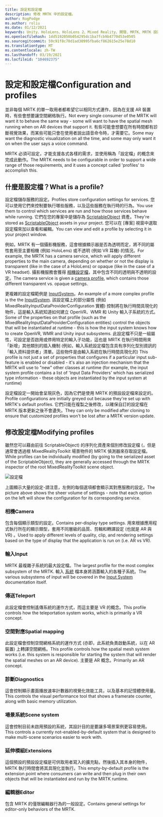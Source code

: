 ```yaml
---
title: 設定和設定檔
description: 修改 MRTK 中的設定檔。
author: RogPodge
ms.author: roliu
ms.date: 01/12/2021
keywords: Unity、HoloLens、HoloLens 2、Mixed Reality、開發、MRTK、MRTK 設定檔
ms.openlocfilehash: 1dd5192050b054295dc1ba7fcb9b4770d53e0505
ms.sourcegitcommit: 59c91f8c70d1ad30995fba6cf862615e25e78d10
ms.translationtype: MT
ms.contentlocale: zh-TW
ms.lasthandoff: 03/19/2021
ms.locfileid: "104692375"
---
```

# <a name="configuration-and-profiles"></a><span data-ttu-id="5a2ba-104">設定和設定檔</span><span class="sxs-lookup"><span data-stu-id="5a2ba-104">Configuration and profiles</span></span>

<span data-ttu-id="5a2ba-105">並非每個 MRTK 的單一取用者都希望它以相同方式運作，因為在支援 AR 裝置時，有些會想要讓空間網格執行。</span><span class="sxs-lookup"><span data-stu-id="5a2ba-105">Not every single consumer of the MRTK will want it to behave the same way - some will want to have the spatial mesh running when on AR devices that support it.</span></span> <span data-ttu-id="5a2ba-106">有些可能會想要在所有時間都有診斷視覺效果，而某些可能只會在使用者說出語音命令時，才需要它。</span><span class="sxs-lookup"><span data-stu-id="5a2ba-106">Some may want the diagnostic visualization on all the time, and some may only want it on when the user says a voice command.</span></span>

<span data-ttu-id="5a2ba-107">MRTK 必須可設定，才能支援各式各樣的需求，並使用稱為「設定檔」的概念來完成此動作。</span><span class="sxs-lookup"><span data-stu-id="5a2ba-107">The MRTK needs to be configurable in order to support a wide range of those requirements, and it uses a concept called 'profiles' to accomplish this.</span></span>

## <a name="what-is-a-profile"></a><span data-ttu-id="5a2ba-108">什麼是設定檔？</span><span class="sxs-lookup"><span data-stu-id="5a2ba-108">What is a profile?</span></span>

<span data-ttu-id="5a2ba-109">設定檔儲存服務的設定。</span><span class="sxs-lookup"><span data-stu-id="5a2ba-109">Profiles store configuration settings for services.</span></span> <span data-ttu-id="5a2ba-110">您可以使用它們來控制要執行哪些服務，以及這些服務在執行時的行為。</span><span class="sxs-lookup"><span data-stu-id="5a2ba-110">You use them to control which services are run and how those services behave while running.</span></span> <span data-ttu-id="5a2ba-111">它們在您的專案中是儲存為 [ScriptableObject](https://docs.unity3d.com/Manual/class-ScriptableObject.html) 資產。</span><span class="sxs-lookup"><span data-stu-id="5a2ba-111">They're stored as [ScriptableObject](https://docs.unity3d.com/Manual/class-ScriptableObject.html) assets in your project.</span></span> <span data-ttu-id="5a2ba-112">您可以在 [專案] 視窗中選取設定檔來加以查看和編輯。</span><span class="sxs-lookup"><span data-stu-id="5a2ba-112">You can view and edit a profile by selecting it in your project window.</span></span>

<span data-ttu-id="5a2ba-113">例如，MRTK 有一個攝影機服務，這會根據顯示器是否為透明而定，將不同的屬性套用至主要相機 (例如 HoloLens) 或不透明 (例如 VR 耳機) 的情況。</span><span class="sxs-lookup"><span data-stu-id="5a2ba-113">For example, the MRTK has a camera service, which will apply different properties to the main camera, depending on whether or not the display is transparent (like in the case of a HoloLens) or opaque (like in the case of a VR headset).</span></span> <span data-ttu-id="5a2ba-114">攝影機服務會獲得 [相機設定檔](https://github.com/microsoft/MixedRealityToolkit-Unity/blob/mrtk_release/Assets/MixedRealityToolkit/Definitions/MixedRealityCameraProfile.cs)，其中包含不同的透明與不透明的設定。</span><span class="sxs-lookup"><span data-stu-id="5a2ba-114">The camera service is given a [camera profile](https://github.com/microsoft/MixedRealityToolkit-Unity/blob/mrtk_release/Assets/MixedRealityToolkit/Definitions/MixedRealityCameraProfile.cs), which contains those different transparent vs. opaque settings.</span></span>

<span data-ttu-id="5a2ba-115">更複雜的設定檔範例是 [InputSystem](https://github.com/microsoft/MixedRealityToolkit-Unity/blob/mrtk_release/Assets/MixedRealityToolkit/Definitions/InputSystem/MixedRealityInputSystemProfile.cs)。</span><span class="sxs-lookup"><span data-stu-id="5a2ba-115">An example of a more complex profile is the the [InputSystem](https://github.com/microsoft/MixedRealityToolkit-Unity/blob/mrtk_release/Assets/MixedRealityToolkit/Definitions/InputSystem/MixedRealityInputSystemProfile.cs).</span></span>
<span data-ttu-id="5a2ba-116">該設定檔上的部分屬性 (例如 MixedRealityInputDataProviderConfiguration 實體) 控制將在執行時間具現化的物件，這是輸入系統知道如何建立 OpenVR、WMR 和 Unity 輸入子系統的方式。</span><span class="sxs-lookup"><span data-stu-id="5a2ba-116">Some of the properties on that profile (such as the MixedRealityInputDataProviderConfiguration entities) control the objects that will be instantiated at runtime - this is how the input system knows how to create OpenVR, WMR and Unity input subsystems.</span></span> <span data-ttu-id="5a2ba-117">此設定檔不只是一組屬性，可設定是否啟用或停用特定的輸入子功能，這也是 MRTK 在執行時間用來「新增」其他類別的插入機制 (例如，輸入系統設定檔包含具有序列化型別資訊的「輸入資料提供者」清單。這些物件是由輸入系統在執行時間具現化的) </span><span class="sxs-lookup"><span data-stu-id="5a2ba-117">This profile is not just a set of properties that configures if a particular input sub-feature is enabled or disabled - it's also an injection mechanism that the MRTK will use to "new" other classes at runtime (for example, the input system profile contains a list of 'Input Data Providers' which has serialized type information - these objects are instantiated by the input system at runtime)</span></span>

<span data-ttu-id="5a2ba-118">設定檔設定一開始會呈現灰色，因為它們是使用 MRTK 的預設設定檔來設定的。</span><span class="sxs-lookup"><span data-stu-id="5a2ba-118">Profile configurations are initially greyed out because they're set up with MRTK's default profiles.</span></span>
<span data-ttu-id="5a2ba-119">它們只能在複製之後修改，以確保自訂的設定檔在 MRTK 版本更新之後不會遺失。</span><span class="sxs-lookup"><span data-stu-id="5a2ba-119">They can only be modified after cloning to ensure that customized profiles won't be lost after a MRTK version update.</span></span>

## <a name="modifying-profiles"></a><span data-ttu-id="5a2ba-120">修改設定檔</span><span class="sxs-lookup"><span data-stu-id="5a2ba-120">Modifying profiles</span></span>

<span data-ttu-id="5a2ba-121">雖然您可以藉由前往 ScriptableObject) 的序列化資產來個別修改設定檔 (，但是通常會透過根 MixedRealityToolkit 場景物件的 MRTK 偵測器來存取設定檔。</span><span class="sxs-lookup"><span data-stu-id="5a2ba-121">While profiles can be individually modified (by going to the serialized asset of the ScriptableObject), they are generally accessed through the MRTK inspector of the root MixedRealityToolkit scene object.</span></span>

![設定檔](../features/Images/Profiles/input_profile.png)

<span data-ttu-id="5a2ba-123">上圖顯示大量的設定-請注意，左側的每個選項都會顯示其對應服務的設定。</span><span class="sxs-lookup"><span data-stu-id="5a2ba-123">The picture above shows the sheer volume of settings - note that each option on the left will show the configuration for its corresponding service.</span></span>

### <a name="camera"></a><span data-ttu-id="5a2ba-124">相機</span><span class="sxs-lookup"><span data-stu-id="5a2ba-124">Camera</span></span>

<span data-ttu-id="5a2ba-125">包含每個顯示類型的設定。</span><span class="sxs-lookup"><span data-stu-id="5a2ba-125">Contains per-display type settings.</span></span> <span data-ttu-id="5a2ba-126">用來根據應用程式執行所在的顯示類型，套用不同層級的品質、剪輯和轉譯設定 (也就是 AR 與 VR) 。</span><span class="sxs-lookup"><span data-stu-id="5a2ba-126">Used to apply different levels of quality, clip, and rendering settings based on the type of display that the application is run on (i.e. AR vs VR).</span></span>

### <a name="input"></a><span data-ttu-id="5a2ba-127">輸入</span><span class="sxs-lookup"><span data-stu-id="5a2ba-127">Input</span></span>

<span data-ttu-id="5a2ba-128">MRTK 最複雜子系統的最大設定檔。</span><span class="sxs-lookup"><span data-stu-id="5a2ba-128">The largest profile for the most complex subsystem of the MRTK.</span></span> <span data-ttu-id="5a2ba-129">輸入 [系統](InputSystem/Terminology.md) 檔本身將涵蓋輸入的各種子系統。</span><span class="sxs-lookup"><span data-stu-id="5a2ba-129">The various subsystems of input will be covered in the [Input System](InputSystem/Terminology.md) documentation itself.</span></span>

### <a name="teleport"></a><span data-ttu-id="5a2ba-130">傳送</span><span class="sxs-lookup"><span data-stu-id="5a2ba-130">Teleport</span></span>

<span data-ttu-id="5a2ba-131">此設定檔會控制遙傳系統的運作方式，而這主要是 VR 的概念。</span><span class="sxs-lookup"><span data-stu-id="5a2ba-131">This profile controls how the teleportation system works, which is primarily a VR concept.</span></span>

### <a name="spatial-mapping"></a><span data-ttu-id="5a2ba-132">空間對應</span><span class="sxs-lookup"><span data-stu-id="5a2ba-132">Spatial mapping</span></span>

<span data-ttu-id="5a2ba-133">此設定檔會控制空間網格系統的運作方式 (亦即，此系統負責啟動系統，以在 AR 裝置) 上轉譯空間網格。</span><span class="sxs-lookup"><span data-stu-id="5a2ba-133">This profile controls how the spatial mesh system works (i.e. this system is responsible for starting the system that will render the spatial meshes on an AR device).</span></span> <span data-ttu-id="5a2ba-134">主要是 AR 概念。</span><span class="sxs-lookup"><span data-stu-id="5a2ba-134">Primarily an AR concept.</span></span>

### <a name="diagnostics"></a><span data-ttu-id="5a2ba-135">診斷</span><span class="sxs-lookup"><span data-stu-id="5a2ba-135">Diagnostics</span></span>

<span data-ttu-id="5a2ba-136">這會控制顯示畫面播放速率計數器的視覺化效能工具，以及基本的記憶體使用量。</span><span class="sxs-lookup"><span data-stu-id="5a2ba-136">This controls the visual performance tool that shows a framerate counter, along with basic memory utilization.</span></span>

### <a name="scene-system"></a><span data-ttu-id="5a2ba-137">場景系統</span><span class="sxs-lookup"><span data-stu-id="5a2ba-137">Scene system</span></span>

<span data-ttu-id="5a2ba-138">這會控制目前未啟用預設的系統，其設計目的是要讓多場景案例更容易使用。</span><span class="sxs-lookup"><span data-stu-id="5a2ba-138">This controls a currently not-enabled-by-default system that is designed to make multi-scene scenarios easier to work with.</span></span>

### <a name="extensions"></a><span data-ttu-id="5a2ba-139">延伸模組</span><span class="sxs-lookup"><span data-stu-id="5a2ba-139">Extensions</span></span>

<span data-ttu-id="5a2ba-140">這個預設的預設設定檔是可供取用者寫入的擴充點，然後插入其本身的物件，MRTK 執行時間會將其具現化並執行。</span><span class="sxs-lookup"><span data-stu-id="5a2ba-140">This empty-by-default profile is the extension point where consumers can write and then plug in their own objects that will be instantiated and run by the MRTK runtime.</span></span>

### <a name="editor"></a><span data-ttu-id="5a2ba-141">編輯器</span><span class="sxs-lookup"><span data-stu-id="5a2ba-141">Editor</span></span>

<span data-ttu-id="5a2ba-142">包含 MRTK 的僅限編輯器行為的一般設定。</span><span class="sxs-lookup"><span data-stu-id="5a2ba-142">Contains general settings for editor-only behaviors of the MRTK.</span></span>
